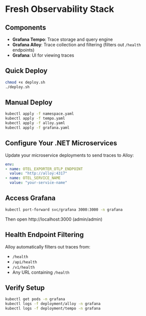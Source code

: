 # Fresh Observability Stack

## Components
- **Grafana Tempo**: Trace storage and query engine
- **Grafana Alloy**: Trace collection and filtering (filters out `/health` endpoints)
- **Grafana**: UI for viewing traces

## Quick Deploy
```bash
chmod +x deploy.sh
./deploy.sh
```

## Manual Deploy
```bash
kubectl apply -f namespace.yaml
kubectl apply -f tempo.yaml
kubectl apply -f alloy.yaml
kubectl apply -f grafana.yaml
```

## Configure Your .NET Microservices
Update your microservice deployments to send traces to Alloy:

```yaml
env:
- name: OTEL_EXPORTER_OTLP_ENDPOINT
  value: "http://alloy:4317"
- name: OTEL_SERVICE_NAME
  value: "your-service-name"
```

## Access Grafana
```bash
kubectl port-forward svc/grafana 3000:3000 -n grafana
```
Then open http://localhost:3000 (admin/admin)

## Health Endpoint Filtering
Alloy automatically filters out traces from:
- `/health`
- `/api/health`
- `/v1/health`
- Any URL containing `/health`

## Verify Setup
```bash
kubectl get pods -n grafana
kubectl logs -f deployment/alloy -n grafana
kubectl logs -f deployment/tempo -n grafana
```